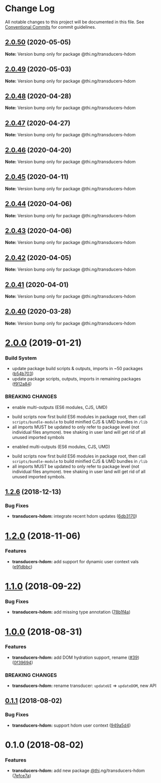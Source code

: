 # Change Log

All notable changes to this project will be documented in this file.
See [Conventional Commits](https://conventionalcommits.org) for commit guidelines.

## [2.0.50](https://github.com/thi-ng/umbrella/compare/@thi.ng/transducers-hdom@2.0.49...@thi.ng/transducers-hdom@2.0.50) (2020-05-05)

**Note:** Version bump only for package @thi.ng/transducers-hdom





## [2.0.49](https://github.com/thi-ng/umbrella/compare/@thi.ng/transducers-hdom@2.0.48...@thi.ng/transducers-hdom@2.0.49) (2020-05-03)

**Note:** Version bump only for package @thi.ng/transducers-hdom





## [2.0.48](https://github.com/thi-ng/umbrella/compare/@thi.ng/transducers-hdom@2.0.47...@thi.ng/transducers-hdom@2.0.48) (2020-04-28)

**Note:** Version bump only for package @thi.ng/transducers-hdom





## [2.0.47](https://github.com/thi-ng/umbrella/compare/@thi.ng/transducers-hdom@2.0.46...@thi.ng/transducers-hdom@2.0.47) (2020-04-27)

**Note:** Version bump only for package @thi.ng/transducers-hdom





## [2.0.46](https://github.com/thi-ng/umbrella/compare/@thi.ng/transducers-hdom@2.0.45...@thi.ng/transducers-hdom@2.0.46) (2020-04-20)

**Note:** Version bump only for package @thi.ng/transducers-hdom





## [2.0.45](https://github.com/thi-ng/umbrella/compare/@thi.ng/transducers-hdom@2.0.44...@thi.ng/transducers-hdom@2.0.45) (2020-04-11)

**Note:** Version bump only for package @thi.ng/transducers-hdom





## [2.0.44](https://github.com/thi-ng/umbrella/compare/@thi.ng/transducers-hdom@2.0.43...@thi.ng/transducers-hdom@2.0.44) (2020-04-06)

**Note:** Version bump only for package @thi.ng/transducers-hdom





## [2.0.43](https://github.com/thi-ng/umbrella/compare/@thi.ng/transducers-hdom@2.0.42...@thi.ng/transducers-hdom@2.0.43) (2020-04-06)

**Note:** Version bump only for package @thi.ng/transducers-hdom





## [2.0.42](https://github.com/thi-ng/umbrella/compare/@thi.ng/transducers-hdom@2.0.41...@thi.ng/transducers-hdom@2.0.42) (2020-04-05)

**Note:** Version bump only for package @thi.ng/transducers-hdom





## [2.0.41](https://github.com/thi-ng/umbrella/compare/@thi.ng/transducers-hdom@2.0.40...@thi.ng/transducers-hdom@2.0.41) (2020-04-01)

**Note:** Version bump only for package @thi.ng/transducers-hdom





## [2.0.40](https://github.com/thi-ng/umbrella/compare/@thi.ng/transducers-hdom@2.0.39...@thi.ng/transducers-hdom@2.0.40) (2020-03-28)

**Note:** Version bump only for package @thi.ng/transducers-hdom





# [2.0.0](https://github.com/thi-ng/umbrella/compare/@thi.ng/transducers-hdom@1.2.16...@thi.ng/transducers-hdom@2.0.0) (2019-01-21)

### Build System

* update package build scripts & outputs, imports in ~50 packages ([b54b703](https://github.com/thi-ng/umbrella/commit/b54b703))
* update package scripts, outputs, imports in remaining packages ([f912a84](https://github.com/thi-ng/umbrella/commit/f912a84))

### BREAKING CHANGES

* enable multi-outputs (ES6 modules, CJS, UMD)

- build scripts now first build ES6 modules in package root, then call
  `scripts/bundle-module` to build minified CJS & UMD bundles in `/lib`
- all imports MUST be updated to only refer to package level
  (not individual files anymore). tree shaking in user land will get rid of
  all unused imported symbols
* enabled multi-outputs (ES6 modules, CJS, UMD)

- build scripts now first build ES6 modules in package root, then call
  `scripts/bundle-module` to build minified CJS & UMD bundles in `/lib`
- all imports MUST be updated to only refer to package level
  (not individual files anymore). tree shaking in user land will get rid of
  all unused imported symbols.

## [1.2.6](https://github.com/thi-ng/umbrella/compare/@thi.ng/transducers-hdom@1.2.5...@thi.ng/transducers-hdom@1.2.6) (2018-12-13)

### Bug Fixes

* **transducers-hdom:** integrate recent hdom updates ([6db3170](https://github.com/thi-ng/umbrella/commit/6db3170))

# [1.2.0](https://github.com/thi-ng/umbrella/compare/@thi.ng/transducers-hdom@1.1.9...@thi.ng/transducers-hdom@1.2.0) (2018-11-06)

### Features

* **transducers-hdom:** add support for dynamic user context vals ([e91dbbc](https://github.com/thi-ng/umbrella/commit/e91dbbc))

<a name="1.1.0"></a>
# [1.1.0](https://github.com/thi-ng/umbrella/compare/@thi.ng/transducers-hdom@1.1.0-alpha.2...@thi.ng/transducers-hdom@1.1.0) (2018-09-22)

### Bug Fixes

* **transducers-hdom:** add missing type annotation ([78b1f4a](https://github.com/thi-ng/umbrella/commit/78b1f4a))

<a name="1.0.0"></a>
# [1.0.0](https://github.com/thi-ng/umbrella/compare/@thi.ng/transducers-hdom@0.1.5...@thi.ng/transducers-hdom@1.0.0) (2018-08-31)

### Features

* **transducers-hdom:** add DOM hydration support, rename ([#39](https://github.com/thi-ng/umbrella/issues/39)) ([0f39694](https://github.com/thi-ng/umbrella/commit/0f39694))

### BREAKING CHANGES

* **transducers-hdom:** rename transducer: `updateUI` => `updateDOM`, new API

<a name="0.1.1"></a>
## [0.1.1](https://github.com/thi-ng/umbrella/compare/@thi.ng/transducers-hdom@0.1.0...@thi.ng/transducers-hdom@0.1.1) (2018-08-02)

### Bug Fixes

* **transducers-hdom:** support hdom user context ([949a5d4](https://github.com/thi-ng/umbrella/commit/949a5d4))

<a name="0.1.0"></a>
# 0.1.0 (2018-08-02)

### Features

* **transducers-hdom:** add new package [@thi](https://github.com/thi).ng/transducers-hdom ([7efce7a](https://github.com/thi-ng/umbrella/commit/7efce7a))
